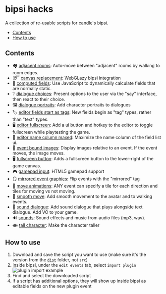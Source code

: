 # bipsi hacks

A collection of re-usable scripts for [candle](https://twitter.com/ragzouken)'s [bipsi](https://kool.tools/bipsi).

- [Contents](#contents)
- [How to use](#how-to-use)

## Contents

- 🏘️ [adjacent rooms](/dist/adjacent-rooms.js): Auto-move between "adjacent" rooms by walking to room edges.
- 😴 [canvas replacement](/dist/canvas-replacement.js): WebGLazy bipsi integration
- 🧠 [computed fields](/dist/computed-fields.js): Use JavaScript to dynamically calculate fields that are normally static.
- ❔ [dialogue choices](/dist/dialogue-choices.js): Present options to the user via the "say" interface, then react to their choice.
- 🖼 [dialogue portraits](/dist/dialogue-portraits.js): Add character portraits to dialogues
- 🏷 [editor fields start as tags](/dist/editor-fields-start-as-tags.js): New fields begin as "tag" types, rather than "text" types.
- 🖥️ [editor fullscreen](/dist/editor-fullscreen.js): Add a ui button and hotkey to the editor to toggle fullscreen while playtesting the game.
- 🎪 [editor name column maxed](/dist/editor-name-column-maxed.js): Maximize the name column of the field list ui.
- 📎 [event bound images](/dist/event-bound-images.js): Display images relative to an event.  If the event moves, the image moves.
- 🖥️ [fullscreen button](/dist/fullscreen-button.js): Adds a fullscreen button to the lower-right of the game canvas.
- 🎮 [gamepad input](/dist/gamepad-input.js): HTML5 gamepad support
- 🪞 [mirrored event graphics](/dist/mirrored-event-graphics.js): Flip events with the "mirrored" tag
- 👣 [move animations](/dist/move-animations.js): ANY event can specify a tile for each direction and tiles for moving vs not moving.
- 🫠 [smooth move](/dist/smooth-move.js): Add smooth movement to the avatar and to walking events.
- 💬 [sound dialogue](/dist/sound-dialogue.js): Add sound dialogue that plays alongside text dialogue.  Add VO to your game.
- 🔊 [sounds](/dist/sounds.js): Sound effects and music from audio files (mp3, wav).
- 👪 [tall character](/dist/tall-character.js): Make the character taller

## How to use

1. Download and save the script you want to use (make sure it's the version from the [`dist`](./dist) folder, not `src`)
2. Inside bipsi, under the `edit events` tab, select `import plugin`
   ![plugin import example](./readme-plugin-import-example.png)
3. Find and select the downloaded script
4. If a script has additional options, they will show up inside bipsi as editable fields on the new plugin event
